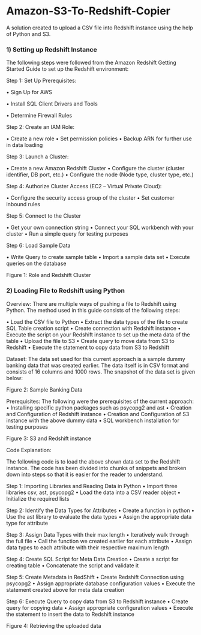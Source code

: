 # Amazon-S3-To-Redshift-Copier
A solution created to upload a CSV file into Redshift instance using the help of Python and S3.

### 1) Setting up Redshift Instance

The following steps were followed from the Amazon Redshift Getting Started Guide to set up the Redshift environment:

Step 1: Set Up Prerequisites: 

•	Sign Up for AWS

•	Install SQL Client Drivers and Tools

•	Determine Firewall Rules

Step 2: Create an IAM Role:

•	Create a new role 
•	Set permission policies
•	Backup ARN for further use in data loading 

Step 3: Launch a Cluster:

•	Create a new Amazon Redshift Cluster 
•	Configure the cluster (cluster identifier, DB port, etc.)
•	Configure the node (Node type, cluster type, etc.)

Step 4: Authorize Cluster Access (EC2 – Virtual Private Cloud):

•	Configure the security access group of the cluster
•	Set customer inbound rules

Step 5: Connect to the Cluster

•	Get your own connection string
•	Connect your SQL workbench with your cluster
•	Run a simple query for testing purposes

Step 6: Load Sample Data

•	Write Query to create sample table
•	Import a sample data set 
•	Execute queries on the database
 

Figure 1: Role and Redshift Cluster

### 2) Loading File to Redshift using Python

Overview: There are multiple ways of pushing a file to Redshift using Python. The method used in this guide consists of the following steps:

•	Load the CSV file to Python
•	Extract the data types of the file to create SQL Table creation script
•	Create connection with Redshift instance
•	Execute the script on your Redshift instance to set up the meta data of the table
•	Upload the file to S3 
•	Create query to move data from S3 to Redshift
•	Execute the statement to copy data from S3 to Redshift

Dataset: The data set used for this current approach is a sample dummy banking data that was created earlier. The data itself is in CSV format and consists of 16 columns and 1000 rows. The snapshot of the data set is given below:
 
Figure 2: Sample Banking Data

Prerequisites: The following were the prerequisites of the current approach:
•	Installing specific python packages such as psycopg2 and ast
•	Creation and Configuration of Redshift instance
•	Creation and Configuration of S3 instance with the above dummy data
•	SQL workbench installation for testing purposes
  
Figure 3: S3 and Redshift instance

Code Explanation:

The following code is to load the above shown data set to the Redshift instance. The code has been divided into chunks of snippets and broken down into steps so that it is easier for the reader to understand.

Step 1: Importing Libraries and Reading Data in Python
•	Import three libraries csv, ast, psycopg2
•	Load the data into a CSV reader object
•	Initialize the required lists

Step 2: Identify the Data Types for Attributes
•	Create a function in python 
•	Use the ast library to evaluate the data types
•	Assign the appropriate data type for attribute

Step 3: Assign Data Types with their max length 
•	Iteratively walk through the full file 
•	Call the function we created earlier for each attribute
•	Assign data types to each attribute with their respective maximum length

Step 4: Create SQL Script for Meta Data Creation 
•	Create a script for creating table 
•	Concatenate the script and validate it

Step 5: Create Metadata in RedShift
•	Create Redshift Connection using psycopg2
•	Assign appropriate database configuration values
•	Execute the statement created above for meta data creation

Step 6: Execute Query to copy data from S3 to Redshift instance 
•	Create query for copying data 
•	Assign appropriate configuration values
•	Execute the statement to insert the data to Redshift instance
 
Figure 4: Retrieving the uploaded data

	
